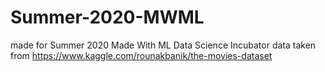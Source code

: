 # Summer-2020-MWML
made for Summer 2020 Made With ML Data Science Incubator
data taken from https://www.kaggle.com/rounakbanik/the-movies-dataset